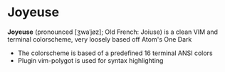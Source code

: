 # Joyeuse

**Joyeuse** (pronounced [ʒwaˈjøz]; Old French: Joiuse) is a clean VIM and terminal colorscheme, very loosely based off Atom's One Dark

* The colorscheme is based of a predefined 16 terminal ANSI colors
* Plugin vim-polygot is used for syntax highlighting
